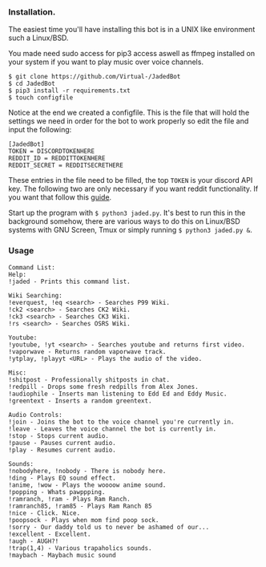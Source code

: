 ### Installation.

The easiest time you'll have installing this bot is in a UNIX like environment such a Linux/BSD.

You made need sudo access for pip3 access aswell as ffmpeg installed on your system if you want to play music over voice channels.

```
$ git clone https://github.com/Virtual-/JadedBot
$ cd JadedBot
$ pip3 install -r requirements.txt
$ touch configfile
```

Notice at the end we created a configfile. This is the file that will hold the settings we need in order for the bot to work properly so edit the file and input the following:

```
[JadedBot]
TOKEN = DISCORDTOKENHERE
REDDIT_ID = REDDITTOKENHERE
REDDIT_SECRET = REDDITSECRETHERE
```

These entries in the file need to be filled, the top `TOKEN` is your discord API key. The following two are only necessary if you want reddit functionality. If you want that follow this [guide](https://praw.readthedocs.io/en/latest/getting_started/authentication.html).

Start up the program with `$ python3 jaded.py`. It's best to run this in the background somehow, there are various ways to do this on Linux/BSD systems with GNU Screen, Tmux or simply running `$ python3 jaded.py &`.


### Usage

```
Command List:
Help:
!jaded - Prints this command list.

Wiki Searching:
!everquest, !eq <search> - Searches P99 Wiki.
!ck2 <search> - Searches CK2 Wiki.
!ck3 <search> - Searches CK3 Wiki.
!rs <search> - Searches OSRS Wiki.

Youtube:
!youtube, !yt <search> - Searches youtube and returns first video.
!vaporwave - Returns random vaporwave track.
!ytplay, !playyt <URL> - Plays the audio of the video.

Misc:
!shitpost - Professionally shitposts in chat.
!redpill - Drops some fresh redpills from Alex Jones.
!audiophile - Inserts man listening to Edd Ed and Eddy Music.
!greentext - Inserts a random greentext.

Audio Controls:
!join - Joins the bot to the voice channel you're currently in.
!leave - Leaves the voice channel the bot is currently in.
!stop - Stops current audio.
!pause - Pauses current audio.
!play - Resumes current audio.

Sounds:
!nobodyhere, !nobody - There is nobody here.
!ding - Plays EQ sound effect.
!anime, !wow - Plays the woooow anime sound.
!popping - Whats pawppping.
!ramranch, !ram - Plays Ram Ranch.
!ramranch85, !ram85 - Plays Ram Ranch 85
!nice - Click. Nice.
!poopsock - Plays when mom find poop sock.
!sorry - Our daddy told us to never be ashamed of our...
!excellent - Excellent.
!augh - AUGH?!
!trap(1,4) - Various trapaholics sounds.
!maybach - Maybach music sound
```

